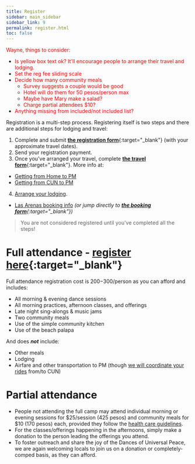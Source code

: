 ```yaml
---
title: Register
sidebar: main_sidebar
sidebar_link: 9
permalink: register.html
toc: false
---
```


<span style="color:red"> Wayne, things to consider:</span>
* <span style="color:red">Is yellow box text ok? It'll encourage people to arrange their travel and lodging.</span>
* <span style="color:red">Set the reg fee sliding scale</span>
* <span style="color:red">Decide how many community meals</span>
  * <span style="color:red">Survey suggests a couple would be good</span>
  * <span style="color:red">Hotel will do them for 50 pesos/person max</span>
  * <span style="color:red">Maybe have Mary make a salad?</span>
  * <span style="color:red">Charge partial attendees $10?</span>
* <span style="color:red">Anything missing from included/not included list?</span>

Registration is a multi-step process. Registering itself is two steps and there are additional steps for lodging and travel:
1. Complete and submit [**the registration form**](snippets/coming-soon.md){:target="_blank"} (with your approximate travel dates).
2. Send your registration payment.
3. Once you've arranged your travel, complete [**the travel form**](https://docs.google.com/forms/d/e/1FAIpQLSex7cyDs_Xf33rAxqU2S749xG_MB4lMQk3fPvF_p0JkkoKyTg/viewform){:target="_blank"}. More info at:
  * [Getting from Home to PM](./from-home-to-pm.md)
  * [Getting from CUN to PM](from-cun-to-pm.md)
4. [Arrange your lodging](lodging-options.md).
  * [Las Arenas booking info](booking-las-arenas.md) *(or jump directly to [**the booking form**](https://docs.google.com/forms/d/e/1FAIpQLSct3SrTHl76pMYcZ5z9-eWdLCjCXzf4igqfVk689qA42YuyWA/viewform){:target="_blank"})*

> You are not considered registered until you've completed all the steps!

# Full attendance - **[register here](){:target="_blank"}**

Full attendance registration cost is $200-$300/person as you can afford and includes:
* All morning & evening dance sessions
* All morning practices, afternoon classes, and offerings
* Late night sing-alongs & music jams
* Two community meals
* Use of the simple community kitchen
* Use of the beach palapa

And does ***not*** include:
* Other meals
* Lodging
* Airfare and other transportation to PM (though [we will coordinate your rides](from-cun-to-pm.md) from/to CUN)
  
# Partial attendance

- People not attending the full camp may attend individual morning or evening sessions for $25/session (425 pesos) and community meals for $10 (170 pesos) each, provided they follow the [health care guidelines](health-care-guidelines.md).
- For the classes/offerings happening in the afternoons, simply make a donation to the person leading the offerings you attend.
- To foster outreach and share the joy of the Dances of Universal Peace, we are again welcoming locals to join us on a donation or completely-comped basis, as they can afford.